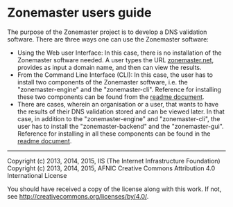 # Zonemaster users guide

The purpose of the Zonemaster project is to develop a DNS validation software.
There are three ways one can use the Zonemaster software:

   * Using the Web user Interface: In this case, there is no installation of the
     Zonemaster software needed. A user types the URL
     [zonemaster.net](https://www.zonemaster.net), provides as input a domain
     name, and then can view the results.
   * From the Command Line Interface (CLI): In this case, the user has to
     install two components of the Zonemaster software, i.e. the
     "zonemaster-engine" and the "zonemaster-cli". Reference for installing
     these two components can be found from the [readme document](README.md).
   * There are cases, wherein an organisation or a user, that wants to have the
     results of their DNS validation stored and can be viewed later. In that
     case, in addition to the "zonemaster-engine" and "zonemaster-cli", the user has
     to install the "zonemaster-backend" and the "zonemaster-gui". Reference for
     installing in all these components can be found in the [readme document](README.md).

-------

Copyright (c) 2013, 2014, 2015, IIS (The Internet Infrastructure Foundation)
Copyright (c) 2013, 2014, 2015, AFNIC
Creative Commons Attribution 4.0 International License

You should have received a copy of the license along with this
work.  If not, see <http://creativecommons.org/licenses/by/4.0/>.

